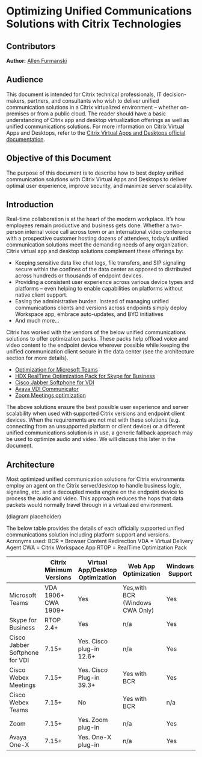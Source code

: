 # Optimizing Unified Communications Solutions with Citrix Technologies

## Contributors

**Author:** [Allen Furmanski](mailto:allen.furmanski@citrix.com)


## Audience

This document is intended for Citrix technical professionals, IT decision-makers, partners, and consultants who wish to deliver unified communication solutions in a Citrix virtualized environment – whether on-premises or from a public cloud. The reader should have a basic understanding of Citrix app and desktop virtualization offerings as well as unified communications solutions. For more information on Citrix Virtual Apps and Desktops, refer to the [Citrix Virtual Apps and Desktops official documentation](https://docs.citrix.com/en-us/citrix-virtual-apps-desktops).


## Objective of this Document

The purpose of this document is to describe how to best deploy unified communication solutions with Citrix Virtual Apps and Desktops to deliver optimal user experience, improve security, and maximize server scalability.


## Introduction

Real-time collaboration is at the heart of the modern workplace. It’s how employees remain productive and business gets done. Whether a two-person internal voice call across town or an international video conference with a prospective customer hosting dozens of attendees, today’s unified communication solutions meet the demanding needs of any organization. Citrix virtual app and desktop solutions complement these offerings by:

- Keeping sensitive data like chat logs, file transfers, and SIP signaling secure within the confines of the data center as opposed to distributed across hundreds or thousands of endpoint devices.
- Providing a consistent user experience across various device types and platforms – even helping to enable capabilities on platforms without native client support.
- Easing the administrative burden. Instead of managing unified communications clients and versions across endpoints simply deploy Workspace app, embrace auto-updates, and BYO initiatives
- And much more…


Citrix has worked with the vendors of the below unified communications solutions to offer optimization packs. These packs help offload voice and video content to the endpoint device wherever possible while keeping the unified communication client secure in the data center (see the architecture section for more details).

- [Optimization for Microsoft Teams](https://docs.citrix.com/en-us/citrix-virtual-apps-desktops/multimedia/opt-ms-teams.html)
- [HDX RealTime Optimization Pack for Skype for Business](https://docs.citrix.com/en-us/hdx-optimization/current-release.html)
- [Cisco Jabber Softphone for VDI](https://citrixready.citrix.com/cisco-systems-inc/cisco-jabber-vdi.html)
- [Avaya VDI Communicator](https://support.avaya.com/products/P0994/vdi-communicator/)
- [Zoom Meetings optimization](https://citrixready.citrix.com/zoom-video-communications/zoom-meetings.html)

The above solutions ensure the best possible user experience and server scalability when used with supported Citrix versions and endpoint client devices. When the requirements are not met with these solutions (e.g. connecting from an unsupported platform or client device) or a different unified communications solution is in use, a generic fallback approach may be used to optimize audio and video. We will discuss this later in the document.

## Architecture

Most optimized unified communication solutions for Citrix environments employ an agent on the Citrix server/desktop to handle business logic, signaling, etc. and a decoupled media engine on the endpoint device to process the audio and video. This approach reduces the hops that data packets would normally travel through in a virtualized environment.

(diagram placeholder)

The below table provides the details of each officially supported unified communications solution including platform support and versions. 
Acronyms used:
BCR = Browser Content Redirection
VDA = Virtual Delivery Agent
CWA = Citrix Workspace App
RTOP = RealTime Optimization Pack

|                                | Citrix Minimum Versions | Virtual App/Desktop Optimization | Web App Optimization              | Windows Support | Mac Support | Linux Support |
|--------------------------------|-------------------------|----------------------------------|-----------------------------------|-----------------|-------------|---------------|
| Microsoft Teams                | VDA 1906+  CWA 1909+    | Yes                              | Yes,with BCR   (Windows CWA Only) | Yes             | Roadmap     | Roadmap       |
| Skype for Business             | RTOP 2.4+               | Yes                              | n/a                               | Yes             | Yes         | Yes           |
| Cisco Jabber Softphone for VDI | 7.15+                   | Yes. Cisco plug-in 12.6+         | n/a                               | Yes             | No          | Yes           |
| Cisco Webex Meetings           | 7.15+                   | Yes. Cisco Plug-in 39.3+         | Yes with BCR                      | Yes             | No          | Yes           |
| Cisco Webex Teams              | 7.15+                   | No                               | Yes with BCR                      | n/a             | n/a         | n/a           |
| Zoom                           | 7.15+                   | Yes. Zoom plug-in                | n/a                               | Yes             | No          | Yes           |
| Avaya One-X                    | 7.15+                   | Yes. One-X plug-in               | n/a                               | Yes             | No          | No            |
